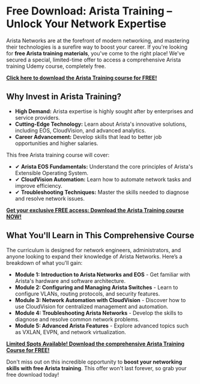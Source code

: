 # Free Download: Arista Training – Unlock Your Network Expertise

Arista Networks are at the forefront of modern networking, and mastering their technologies is a surefire way to boost your career. If you're looking for **free Arista training materials**, you've come to the right place! We've secured a special, limited-time offer to access a comprehensive Arista training Udemy course, completely free.

[**Click here to download the Arista Training course for FREE!**](https://udemywork.com/arista-training)

## Why Invest in Arista Training?

*   **High Demand:** Arista expertise is highly sought after by enterprises and service providers.
*   **Cutting-Edge Technology:** Learn about Arista's innovative solutions, including EOS, CloudVision, and advanced analytics.
*   **Career Advancement:** Develop skills that lead to better job opportunities and higher salaries.

This free Arista training course will cover:

*   ✔ **Arista EOS Fundamentals:** Understand the core principles of Arista's Extensible Operating System.
*   ✔ **CloudVision Automation:** Learn how to automate network tasks and improve efficiency.
*   ✔ **Troubleshooting Techniques:** Master the skills needed to diagnose and resolve network issues.

[**Get your exclusive FREE access: Download the Arista Training course NOW!**](https://udemywork.com/arista-training)

## What You'll Learn in This Comprehensive Course

The curriculum is designed for network engineers, administrators, and anyone looking to expand their knowledge of Arista Networks. Here’s a breakdown of what you'll gain:

*   **Module 1: Introduction to Arista Networks and EOS** - Get familiar with Arista's hardware and software architecture.
*   **Module 2: Configuring and Managing Arista Switches** - Learn to configure VLANs, routing protocols, and security features.
*   **Module 3: Network Automation with CloudVision** - Discover how to use CloudVision for centralized management and automation.
*   **Module 4: Troubleshooting Arista Networks** - Develop the skills to diagnose and resolve common network problems.
*   **Module 5: Advanced Arista Features** - Explore advanced topics such as VXLAN, EVPN, and network virtualization.

[**Limited Spots Available! Download the comprehensive Arista Training Course for FREE!**](https://udemywork.com/arista-training)

Don't miss out on this incredible opportunity to **boost your networking skills with free Arista training**. This offer won't last forever, so grab your free download today!
